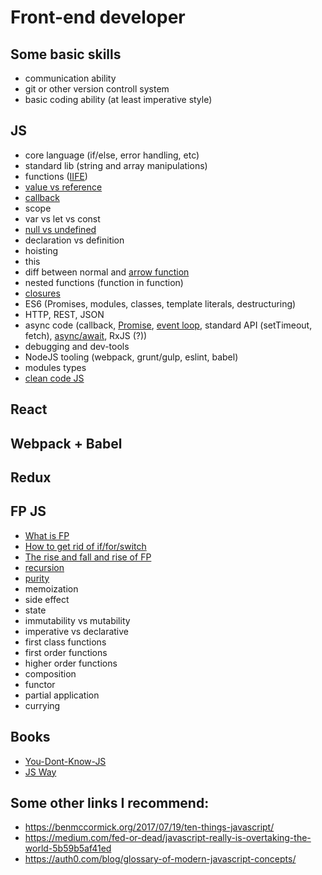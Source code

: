 # Front-end developer

## Some basic skills
- communication ability
- git or other version controll system
- basic coding ability (at least imperative style)

## JS 
- core language (if/else, error handling, etc)
- standard lib (string and array manipulations)
- functions ([IIFE](https://hackernoon.com/javascript-what-the-heck-is-an-immediately-invoked-function-expression-a0ed32b66c18?source=userActivityShare-ec8f5955444-1497392894))
- [value vs reference](https://codeburst.io/explaining-value-vs-reference-in-javascript-647a975e12a0)
- [callback](https://codeburst.io/javascript-what-the-heck-is-a-callback-aba4da2deced)
- scope
- var vs let vs const
- [null vs undefined](https://codeburst.io/javascript-whats-the-difference-between-null-undefined-37793b5bfce6)
- declaration vs definition
- hoisting
- this
- diff between normal and [arrow function](https://medium.com/javascript-scene/familiarity-bias-is-holding-you-back-its-time-to-embrace-arrow-functions-3d37e1a9bb75)
- nested functions (function in function)
- [closures](https://codeburst.io/understand-closures-in-javascript-d07852fa51e7)
- ES6 (Promises, modules, classes, template literals, destructuring)
- HTTP, REST, JSON
- async code (callback, [Promise](https://medium.com/javascript-scene/master-the-javascript-interview-what-is-a-promise-27fc71e77261), [event loop](https://www.youtube.com/watch?v=8aGhZQkoFbQ), standard API (setTimeout, fetch), [async/await](https://tutorialzine.com/2017/07/javascript-async-await-explained), RxJS (?))
- debugging and dev-tools
- NodeJS tooling (webpack, grunt/gulp, eslint, babel)
- modules types
- [clean code JS](https://github.com/ryanmcdermott/clean-code-javascript)

## React

## Webpack + Babel

## Redux

## FP JS
- [What is FP](https://medium.com/javascript-scene/master-the-javascript-interview-what-is-functional-programming-7f218c68b3a0)
- [How to get rid of if/for/switch](https://hackernoon.com/how-i-rediscovered-my-love-for-javascript-after-throwing-90-of-it-in-the-trash-f1baed075d1b)
- [The rise and fall and rise of FP](https://medium.com/javascript-scene/the-rise-and-fall-and-rise-of-functional-programming-composable-software-c2d91b424c8c)
- [recursion](https://codeburst.io/learn-and-understand-recursion-in-javascript-b588218e87ea)
- [purity](https://medium.com/javascript-scene/master-the-javascript-interview-what-is-a-pure-function-d1c076bec976)
- memoization
- side effect
- state
- immutability vs mutability
- imperative vs declarative
- first class functions
- first order functions
- higher order functions
- composition
- functor
- partial application
- currying

## Books
- [You-Dont-Know-JS](https://github.com/getify/You-Dont-Know-JS)
- [JS Way](https://github.com/bpesquet/thejsway)

## Some other links I recommend:
- https://benmccormick.org/2017/07/19/ten-things-javascript/
- https://medium.com/fed-or-dead/javascript-really-is-overtaking-the-world-5b59b5af41ed
- https://auth0.com/blog/glossary-of-modern-javascript-concepts/
